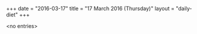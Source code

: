 +++
date = "2016-03-17"
title = "17 March 2016 (Thursday)"
layout = "daily-diet"
+++

\<no entries\>